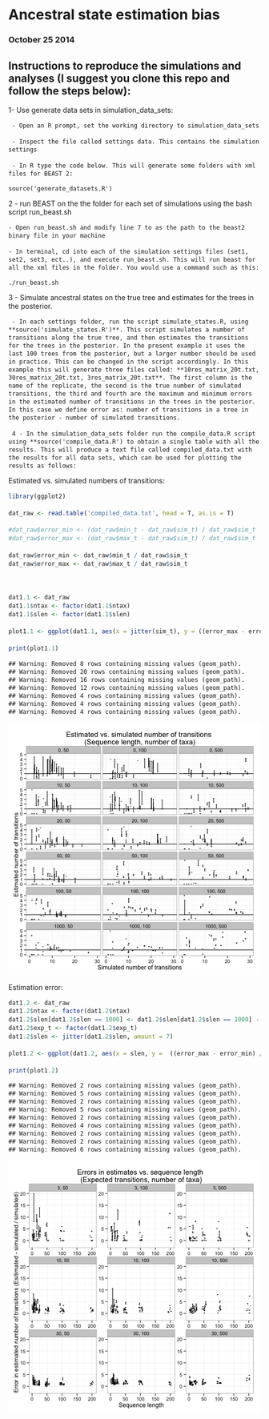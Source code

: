 # Ancestral state estimation bias

### October 25 2014


## Instructions to reproduce the simulations and analyses (I suggest you clone this repo and follow the steps below):

  1- Use generate data sets in simulation_data_sets: 

     - Open an R prompt, set the working directory to simulation_data_sets

     - Inspect the file called settings data. This contains the simulation settings

     - In R type the code below. This will generate some folders with xml files for BEAST 2: 

```
source('generate_datasets.R')
```

  
  2 - run BEAST on the the folder for each set of simulations using the bash script run_beast.sh

    - Open run_beast.sh and modify line 7 to as the path to the beast2 binary file in your machine

    - In terminal, cd into each of the simulation settings files (set1, set2, set3, ect..), and execute run_beast.sh. This will run beast for all the xml files in the folder. You would use a command such as this:

```
./run_beast.sh
```


   3 - Simulate ancestral states on the true tree and estimates for the trees in the posterior.

     - In each settings folder, run the script simulate_states.R, using **source('simulate_states.R')**. This script simulates a number of transitions along the true tree, and then estimates the transitions for the trees in the posterior. In the present example it uses the last 100 trees from the posterior, but a larger number should be used in practice. This can be changed in the script accordingly. In this example this will generate three files called: **10res_matrix_20t.txt, 30res_matrix_20t.txt, 3res_matrix_20t.txt**. The first column is the name of the replicate, the second is the true number of simulated transitions, the third and fourth are the maximum and minimum errors in the estimated number of transitions in the trees in the posterior. In this case we define error as: number of transitions in a tree in the posterior - number of simulated transitions.

     4 - In the simulation_data_sets folder run the compile_data.R script using **source('compile_data.R') to obtain a single table with all the results. This will produce a text file called compiled_data.txt with the results for all data sets, which can be used for plotting the results as follows:


Estimated vs. simulated numbers of transitions:


```r
library(ggplot2)

dat_raw <- read.table('compiled_data.txt', head = T, as.is = T)

#dat_raw$error_min <- (dat_raw$min_t - dat_raw$sim_t) / dat_raw$sim_t
#dat_raw$error_max <- (dat_raw$max_t - dat_raw$sim_t) / dat_raw$sim_t

dat_raw$error_min <- dat_raw$min_t / dat_raw$sim_t
dat_raw$error_max <- dat_raw$max_t / dat_raw$sim_t



dat1.1 <- dat_raw
dat1.1$ntax <- factor(dat1.1$ntax)
dat1.1$slen <- factor(dat1.1$slen)

plot1.1 <- ggplot(dat1.1, aes(x = jitter(sim_t), y = ((error_max - error_min) / 2) + error_min)) + geom_errorbar(aes(ymin = error_min , ymax = error_max), width = 0.5) + xlab('Simulated number of transitions') + ylab('Estimated number of transitions') + geom_abline(intercept = 1, slope = 0)  + xlim(0, 30) + facet_wrap(~slen + ntax, ncol = 3) + ggtitle('Estimated vs. simulated number of transitions \n(Sequence length, number of taxa)') + theme_bw() + ylim(0, 5)

print(plot1.1)
```

```
## Warning: Removed 8 rows containing missing values (geom_path).
## Warning: Removed 20 rows containing missing values (geom_path).
## Warning: Removed 16 rows containing missing values (geom_path).
## Warning: Removed 12 rows containing missing values (geom_path).
## Warning: Removed 4 rows containing missing values (geom_path).
## Warning: Removed 4 rows containing missing values (geom_path).
## Warning: Removed 4 rows containing missing values (geom_path).
```

![plot of chunk unnamed-chunk-1](figure/unnamed-chunk-1.png) 

Estimation error:


```r
dat1.2 <- dat_raw
dat1.2$ntax <- factor(dat1.2$ntax)
dat1.2$slen[dat1.2$slen == 1000] <- dat1.2$slen[dat1.2$slen == 1000] - 800
dat1.2$exp_t <- factor(dat1.2$exp_t)
dat1.2$slen <- jitter(dat1.2$slen, amount = 7)

plot1.2 <- ggplot(dat1.2, aes(x = slen, y =  ((error_max - error_min) / 2) + error_min)) + geom_errorbar(aes(ymin = error_min, ymax = error_max), width = 4) + xlim(0, 205) + facet_wrap(~exp_t + ntax, scales = 'free') + ylim(-2, 20) + ylab('Error in estimated number of transitions (Esitimated - simulated / simulated)') + xlab('Sequence length') + ggtitle('Errors in estimates vs. sequence length \n(Expected transitions, number of taxa)') + theme(axis.ticks = element_blank(), axis.text.x = element_blank()) + theme_bw()

print(plot1.2)
```

```
## Warning: Removed 2 rows containing missing values (geom_path).
## Warning: Removed 5 rows containing missing values (geom_path).
## Warning: Removed 2 rows containing missing values (geom_path).
## Warning: Removed 5 rows containing missing values (geom_path).
## Warning: Removed 2 rows containing missing values (geom_path).
## Warning: Removed 4 rows containing missing values (geom_path).
## Warning: Removed 2 rows containing missing values (geom_path).
## Warning: Removed 2 rows containing missing values (geom_path).
## Warning: Removed 6 rows containing missing values (geom_path).
```

![plot of chunk unnamed-chunk-2](figure/unnamed-chunk-2.png) 

